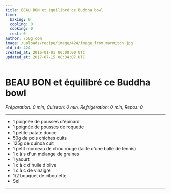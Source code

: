 ```yaml
---
title: BEAU BON et équilibré ce Buddha bowl
time:
  baking: 0
  cooling: 0
  cooking: 0
  rest: 0
author: 750g.com
image: /uploads/recipe/image/424/image_from_marmiton.jpg
old_id: 424
created_at: 2016-01-01 00:00:00 UTC
updated_at: 2017-07-15 08:34:07 UTC
---
```


# BEAU BON et équilibré ce Buddha bowl

_Préparation: 0 min, Cuisson: 0 min, Refrigération: 0 min, Repos: 0_

---

- 1 poignée de pousses d'épinard
- 1 poignée de pousses de roquette
- 1 petite patate douce
- 50g de pois chiches cuits
- 125g de quinoa cuit
- 1 petit morceau de chou rouge (taille d'une balle de tennis)
- 1 c à s d'un mélange de graines
- 1 yaourt
- 1 c à c d'huile d'olive
- 1 c à c de vinaigre
- 1/2 bouquet de ciboulette
- Sel

---
